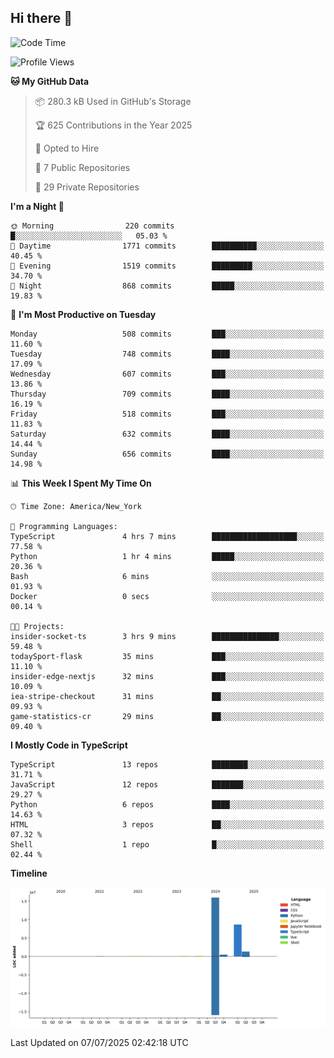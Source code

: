 ## Hi there 👋

<!--START_SECTION:waka-->
![Code Time](http://img.shields.io/badge/Code%20Time-374%20hrs%2030%20mins-blue)

![Profile Views](http://img.shields.io/badge/Profile%20Views-0-blue)

**🐱 My GitHub Data** 

> 📦 280.3 kB Used in GitHub's Storage 
 > 
> 🏆 625 Contributions in the Year 2025
 > 
> 💼 Opted to Hire
 > 
> 📜 7 Public Repositories 
 > 
> 🔑 29 Private Repositories 
 > 
**I'm a Night 🦉** 

```text
🌞 Morning                220 commits         █░░░░░░░░░░░░░░░░░░░░░░░░   05.03 % 
🌆 Daytime                1771 commits        ██████████░░░░░░░░░░░░░░░   40.45 % 
🌃 Evening                1519 commits        █████████░░░░░░░░░░░░░░░░   34.70 % 
🌙 Night                  868 commits         █████░░░░░░░░░░░░░░░░░░░░   19.83 % 
```
📅 **I'm Most Productive on Tuesday** 

```text
Monday                   508 commits         ███░░░░░░░░░░░░░░░░░░░░░░   11.60 % 
Tuesday                  748 commits         ████░░░░░░░░░░░░░░░░░░░░░   17.09 % 
Wednesday                607 commits         ███░░░░░░░░░░░░░░░░░░░░░░   13.86 % 
Thursday                 709 commits         ████░░░░░░░░░░░░░░░░░░░░░   16.19 % 
Friday                   518 commits         ███░░░░░░░░░░░░░░░░░░░░░░   11.83 % 
Saturday                 632 commits         ████░░░░░░░░░░░░░░░░░░░░░   14.44 % 
Sunday                   656 commits         ████░░░░░░░░░░░░░░░░░░░░░   14.98 % 
```


📊 **This Week I Spent My Time On** 

```text
🕑︎ Time Zone: America/New_York

💬 Programming Languages: 
TypeScript               4 hrs 7 mins        ███████████████████░░░░░░   77.58 % 
Python                   1 hr 4 mins         █████░░░░░░░░░░░░░░░░░░░░   20.36 % 
Bash                     6 mins              ░░░░░░░░░░░░░░░░░░░░░░░░░   01.93 % 
Docker                   0 secs              ░░░░░░░░░░░░░░░░░░░░░░░░░   00.14 % 

🐱‍💻 Projects: 
insider-socket-ts        3 hrs 9 mins        ███████████████░░░░░░░░░░   59.48 % 
todaySport-flask         35 mins             ███░░░░░░░░░░░░░░░░░░░░░░   11.10 % 
insider-edge-nextjs      32 mins             ███░░░░░░░░░░░░░░░░░░░░░░   10.09 % 
iea-stripe-checkout      31 mins             ██░░░░░░░░░░░░░░░░░░░░░░░   09.93 % 
game-statistics-cr       29 mins             ██░░░░░░░░░░░░░░░░░░░░░░░   09.40 % 
```

**I Mostly Code in TypeScript** 

```text
TypeScript               13 repos            ████████░░░░░░░░░░░░░░░░░   31.71 % 
JavaScript               12 repos            ███████░░░░░░░░░░░░░░░░░░   29.27 % 
Python                   6 repos             ████░░░░░░░░░░░░░░░░░░░░░   14.63 % 
HTML                     3 repos             ██░░░░░░░░░░░░░░░░░░░░░░░   07.32 % 
Shell                    1 repo              █░░░░░░░░░░░░░░░░░░░░░░░░   02.44 % 
```



**Timeline**

![Lines of Code chart](https://raw.githubusercontent.com/dikshithvishnu/dikshithvishnu/main/assets/bar_graph.png)


 Last Updated on 07/07/2025 02:42:18 UTC
<!--END_SECTION:waka-->
